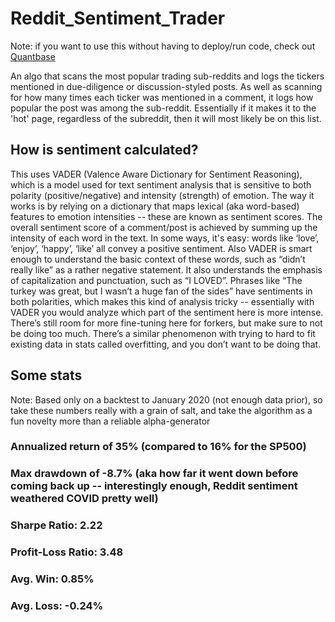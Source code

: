 # Reddit_Sentiment_Trader

Note: if you want to use this without having to deploy/run code, check out [Quantbase](http://getquantbase.com)

An algo that scans the most popular trading sub-reddits and logs the tickers mentioned in due-diligence or discussion-styled posts. As well as scanning for how many times each ticker was mentioned in a comment, it logs how popular the post was among the sub-reddit. Essentially if it makes it to the 'hot' page, regardless of the subreddit, then it will most likely be on this list.

## How is sentiment calculated?

This uses VADER (Valence Aware Dictionary for Sentiment Reasoning), which is a model used for text sentiment analysis that is sensitive to both polarity (positive/negative) and intensity (strength) of emotion. The way it works is by relying on a dictionary that maps lexical (aka word-based) features to emotion intensities -- these are known as sentiment scores. The overall sentiment score of a comment/post is achieved by summing up the intensity of each word in the text. In some ways, it's easy: words like ‘love’, ‘enjoy’, ‘happy’, ‘like’ all convey a positive sentiment. Also VADER is smart enough to understand the basic context of these words, such as “didn’t really like” as a rather negative statement. It also understands the emphasis of capitalization and punctuation, such as “I LOVED”. Phrases like “The turkey was great, but I wasn’t a huge fan of the sides” have sentiments in both polarities, which makes this kind of analysis tricky -- essentially with VADER you would analyze which part of the sentiment here is more intense. There’s still room for more fine-tuning here for forkers, but make sure to not be doing too much. There’s a similar phenomenon with trying to hard to fit existing data in stats called overfitting, and you don’t want to be doing that.


## Some stats

Note: Based only on a backtest to January 2020 (not enough data prior), so take these numbers really with a grain of salt, and take the algorithm as a fun novelty more than a reliable alpha-generator

### Annualized return of 35% (compared to 16% for the SP500)

### Max drawdown of -8.7% (aka how far it went down before coming back up -- interestingly enough, Reddit sentiment weathered COVID pretty well)

### Sharpe Ratio: 2.22

### Profit-Loss Ratio: 3.48

### Avg. Win: 0.85%

### Avg. Loss: -0.24%

